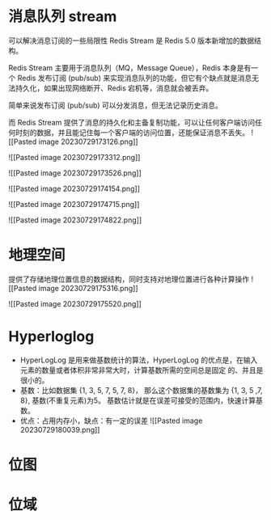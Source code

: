 # 消息队列 stream
可以解决消息订阅的一些局限性
Redis Stream 是 Redis 5.0 版本新增加的数据结构。

Redis Stream 主要用于消息队列（MQ，Message Queue），Redis 本身是有一个 Redis 发布订阅 (pub/sub) 来实现消息队列的功能，但它有个缺点就是消息无法持久化，如果出现网络断开、Redis 宕机等，消息就会被丢弃。

简单来说发布订阅 (pub/sub) 可以分发消息，但无法记录历史消息。

而 Redis Stream 提供了消息的持久化和主备复制功能，可以让任何客户端访问任何时刻的数据，并且能记住每一个客户端的访问位置，还能保证消息不丢失。
![[Pasted image 20230729173126.png]]

![[Pasted image 20230729173312.png]]

![[Pasted image 20230729173526.png]]

![[Pasted image 20230729174154.png]]

![[Pasted image 20230729174715.png]]

![[Pasted image 20230729174822.png]]

# 地理空间
提供了存储地理位置信息的数据结构，同时支持对地理位置进行各种计算操作
![[Pasted image 20230729175316.png]]

![[Pasted image 20230729175520.png]]

# Hyperloglog
* HyperLogLog 是用来做基数统计的算法，HyperLogLog 的优点是，在输入元素的数量或者体积非常非常大时，计算基数所需的空间总是固定 的、并且是很小的。
* 基数：比如数据集 {1, 3, 5, 7, 5, 7, 8}， 那么这个数据集的基数集为 {1, 3, 5 ,7, 8}, 基数(不重复元素)为5。 基数估计就是在误差可接受的范围内，快速计算基数。
* 优点：占用内存小，缺点：有一定的误差
![[Pasted image 20230729180039.png]]

# 位图
# 位域
